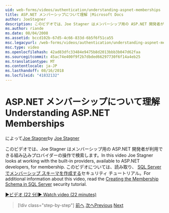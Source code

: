 ```yaml
---
uid: web-forms/videos/authentication/understanding-aspnet-memberships
title: ASP.NET メンバーシップについて理解 |Microsoft Docs
author: JoeStagner
description: このビデオでは、Joe Stagner はメンバーシップ用の ASP.NET 開発者が利用できる組み込みプロバイダーの操作で検索します。 詳細については、今月は.
ms.author: riande
ms.date: 08/04/2008
ms.assetid: bccd102b-67d5-4c66-833d-6b5f6f51ca55
msc.legacyurl: /web-forms/videos/authentication/understanding-aspnet-memberships
msc.type: video
ms.openlocfilehash: 42ad83dfc33484e9475b8d2013bbb3b047d62faa
ms.sourcegitcommit: 45ac74e400f9f2b7dbded66297730f6f14a4eb25
ms.translationtype: MT
ms.contentlocale: ja-JP
ms.lasthandoff: 08/16/2018
ms.locfileid: "41832132"
---
```

<a name="understanding-aspnet-memberships"></a><span data-ttu-id="818bc-104">ASP.NET メンバーシップについて理解</span><span class="sxs-lookup"><span data-stu-id="818bc-104">Understanding ASP.NET Memberships</span></span>
====================
<span data-ttu-id="818bc-105">によって[Joe Stagner](https://github.com/JoeStagner)</span><span class="sxs-lookup"><span data-stu-id="818bc-105">by [Joe Stagner](https://github.com/JoeStagner)</span></span>

<span data-ttu-id="818bc-106">このビデオでは、Joe Stagner はメンバーシップ用の ASP.NET 開発者が利用できる組み込みプロバイダーの操作で検索します。</span><span class="sxs-lookup"><span data-stu-id="818bc-106">In this video Joe Stagner looks at working with the built-in providers, available to ASP.NET developers, for membership.</span></span> <span data-ttu-id="818bc-107">このビデオについては、読み取り、 [SQL Server でメンバーシップ スキーマを作成する](../../overview/older-versions-security/membership/creating-the-membership-schema-in-sql-server-vb.md)セキュリティ チュートリアル。</span><span class="sxs-lookup"><span data-stu-id="818bc-107">For additional information about this video, read the [Creating the Membership Schema in SQL Server](../../overview/older-versions-security/membership/creating-the-membership-schema-in-sql-server-vb.md) security tutorial.</span></span>

[<span data-ttu-id="818bc-108">&#9654;ビデオ (22 分)</span><span class="sxs-lookup"><span data-stu-id="818bc-108">&#9654; Watch video (22 minutes)</span></span>](https://channel9.msdn.com/Blogs/ASP-NET-Site-Videos/understanding-aspnet-memberships)

> [!div class="step-by-step"]
> <span data-ttu-id="818bc-109">[前へ](use-custom-principal-objects.md)
> [次へ](configuring-sql-to-work-with-membership-schemas.md)</span><span class="sxs-lookup"><span data-stu-id="818bc-109">[Previous](use-custom-principal-objects.md)
[Next](configuring-sql-to-work-with-membership-schemas.md)</span></span>
